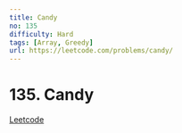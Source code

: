```yaml
---
title: Candy
no: 135
difficulty: Hard
tags: [Array, Greedy]
url: https://leetcode.com/problems/candy/
---
```


# 135. Candy

[Leetcode](https://leetcode.com/problems/candy/)

